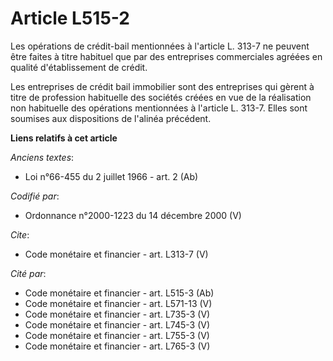 # Article L515-2

Les opérations de crédit-bail mentionnées à l'article L. 313-7 ne peuvent être faites à titre habituel que par des
entreprises commerciales agréées en qualité d'établissement de crédit. 

Les entreprises de crédit bail immobilier sont des entreprises qui gèrent à titre de profession habituelle des sociétés
créées en vue de la réalisation non habituelle des opérations mentionnées à l'article L. 313-7. Elles sont soumises aux
dispositions de l'alinéa précédent.

**Liens relatifs à cet article**

_Anciens textes_:

  - Loi n°66-455 du 2 juillet 1966 - art. 2 (Ab)

_Codifié par_:

  - Ordonnance n°2000-1223 du 14 décembre 2000 (V)

_Cite_:

  - Code monétaire et financier - art. L313-7 (V)

_Cité par_:

  - Code monétaire et financier - art. L515-3 (Ab)
  - Code monétaire et financier - art. L571-13 (V)
  - Code monétaire et financier - art. L735-3 (V)
  - Code monétaire et financier - art. L745-3 (V)
  - Code monétaire et financier - art. L755-3 (V)
  - Code monétaire et financier - art. L765-3 (V)

